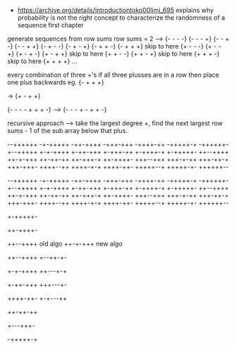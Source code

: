 - https://archive.org/details/introductiontoko00limi_695
explains why probability is not the right concept to characterize the randomness of a sequence
first chapter

generate sequences from row sums
row sums = 2
    -->
    {- - - -}
    {- - - +}
    {- - + -}
    {- - + +}
    {- + - -}
    {- + - +}
    {- + + -}
    {- + + +} skip to here
    {+ - - -}
    {+ - - +}
    {+ - + -}
    {+ - + +} skip to here
    {+ + - -}
    {+ + - +} skip to here
    {+ + + -} skip to here
    {+ + + +}
    ...


every combination of three +'s
if all three plusses are in a row then place one plus backwards
eg. {- + + +}

-> {+ - + +}

{- - - - + + + -}
-->
{- - - + - + + -}

recursive approach 
--> take the largest degree +, find the next largest row sums - 1 of the sub array below that plus.


--++++++
-+-+++++
-++-++++
-+++-+++
-++++-++
-+++++-+
-++++++-
+--+++++
+-+-++++
+-++-+++
+-+++-++
+-++++-+
+-+++++-
++--++++
++-+-+++
++-++-++
++-+++-+
++-++++-
+++--+++
+++-+-++
+++-++-+
+++-+++-
++++--++
++++-+-+
++++-++-
+++++--+
+++++-+-
++++++--

--++++++
-+-+++++
-++-++++
-+++-+++
-++++-++
-+++++-+
-++++++-
+--+++++
+-+-++++
+-++-+++
+-+++-++
+-++++-+
+-+++++-
++--++++
++-+-+++
++-++-++
++-+++-+
++-++++-
+++--+++
+++-+-++
+++-++-+
+++-+++-
++++--++
++++-+-+
++++-++-
+++++--+
+++++-+-
++++++--





+-+++++-

++-++++-

++--++++ old algo
++-+-+++ new algo


++--++++
+--++-+-

+-+-++++
++---+-+

+-++-+++
+++---+-

++++-++-
+-+---++

++-++-++

+---+++-

-+++++-+







